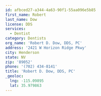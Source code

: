 ```yaml
---
id: afbced27-a344-4a63-90f1-55aa096e5b85
first_name: Robert
last_name: Dow
license: DDS
services:
  - Dentist
category: Dentists
org_name: 'Robert D. Dow, DDS, PC'
address: '2421 W Horizon Ridge Pkwy'
city: Henderson
state: NV
zip: '89052'
phone: '(702) 434-8141'
title: 'Robert D. Dow, DDS, PC'
_geoloc:
  lng: -115.09895
  lat: 35.979863
---
```

